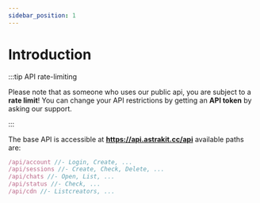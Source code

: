 ```yaml
---
sidebar_position: 1
---
```

# Introduction
:::tip API rate-limiting

Please note that as someone who uses our public api, you are subject to a **rate limit**! You can change your API restrictions by getting an **API token** by asking our support.

:::

The base API is accessible at **https://api.astrakit.cc/api** available paths are:
```jsx title="Available API paths"
/api/account //- Login, Create, ...
/api/sessions //- Create, Check, Delete, ...
/api/chats //- Open, List, ...
/api/status //- Check, ...
/api/cdn //- Listcreators, ...
```